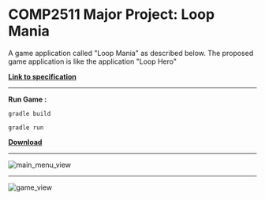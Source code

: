 # COMP2511 Major Project: Loop Mania

A game application called "Loop Mania" as described below. The proposed game application is like the application "Loop Hero"

[**Link to specification**](https://gitlab.cse.unsw.edu.au/COMP2511/21T2/project-specification)

---

**Run Game :**

```
gradle build

gradle run
```

[**Download**](https://github.com/Kagurazaka-Chiaki/LoopMania/releases/download/v0.1.3.0/LoopMania.exe)

---

![main_menu_view](F:\Github\LoopMania\image\main_menu_view.png)

---

![game_view](F:\Github\LoopMania\image\game_view.png)

